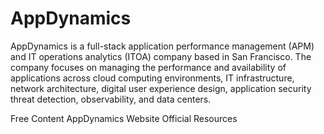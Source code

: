# AppDynamics

AppDynamics is a full-stack application performance management (APM) and IT operations analytics (ITOA) company based in San Francisco. The company focuses on managing the performance and availability of applications across cloud computing environments, IT infrastructure, network architecture, digital user experience design, application security threat detection, observability, and data centers.

<ResourceGroupTitle>Free Content</ResourceGroupTitle>
<BadgeLink colorScheme='blue' badgeText='Framework Website' href='https://www.appdynamics.com/'>AppDynamics Website</BadgeLink>
<BadgeLink colorScheme='blue' badgeText='Read' href='https://www.appdynamics.com/resources'>Official Resources</BadgeLink>
